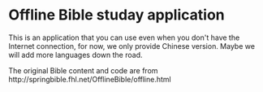 <h1>Offline Bible studay application</h1>
<p>This is an application that you can use even when you don't have the Internet connection, for now, we only provide Chinese version. Maybe we will add more languages down the road.</p>
<span>The original Bible content and code are from http://springbible.fhl.net/OfflineBible/offline.html </span>
